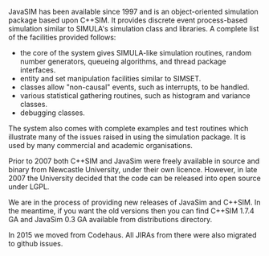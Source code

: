JavaSIM has been available since 1997 and is an object-oriented simulation package based upon C++SIM. It provides discrete event process-based simulation similar to SIMULA's simulation class and libraries. A complete list of the facilities provided follows:

- the core of the system gives SIMULA-like simulation routines, random number generators, queueing algorithms, and thread package interfaces.
- entity and set manipulation facilities similar to SIMSET.
- classes allow "non-causal" events, such as interrupts, to be handled.
- various statistical gathering routines, such as histogram and variance classes.
- debugging classes.

The system also comes with complete examples and test routines which illustrate many of the issues raised in using the simulation package. It is used by many commercial and academic organisations.

Prior to 2007 both C++SIM and JavaSim were freely available in source and binary from Newcastle University, under their own licence. However, in late 2007 the University decided that the code can be released into open source under LGPL.

We are in the process of providing new releases of JavaSim and C++SIM. In the meantime, if you want the old versions then you can find C++SIM 1.7.4 GA and JavaSim 0.3 GA available from distributions directory.

In 2015 we moved from Codehaus. All JIRAs from there were also migrated to github issues.